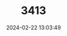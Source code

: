 ---
title: "3413"
category: "Cabassous chacoensis"
draft: false
date: 2024-02-22 13:03:49
languages:
  Spanish; Castilian: ["Cabasú Chaqueño", "Cabasú Chico"]
  German: ["Kleines Nacktschwanz-Gürteltier"]
  English: ["Chacoan Naked-tailed Armadillo"]
---